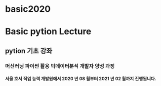 # basic2020
# Basic pytion Lecture
## pytion 기초 강좌
### 머신러닝 파이썬 활용 빅데이터분석 개발자 양성 과정
#### 서울 호서 직업 능력 개발원에서 2020 년 08 월부터 2021 년 02 월까지 진행됩니다.
